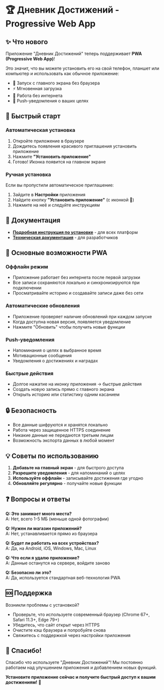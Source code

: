 # 🏆 Дневник Достижений - Progressive Web App

## ✨ Что нового

Приложение "Дневник Достижений" теперь поддерживает **PWA (Progressive Web App)**! 

Это значит, что вы можете установить его на свой телефон, планшет или компьютер и использовать как обычное приложение:
- 📱 Запуск с главного экрана без браузера
- ⚡ Мгновенная загрузка
- 📴 Работа без интернета
- 🔔 Push-уведомления о ваших целях

## 🚀 Быстрый старт

### Автоматическая установка
1. Откройте приложение в браузере
2. Дождитесь появления красивого приглашения установить приложение
3. Нажмите **"Установить приложение"**
4. Готово! Иконка появится на главном экране

### Ручная установка
Если вы пропустили автоматическое приглашение:
1. Зайдите в **Настройки** приложения
2. Найдите кнопку **"Установить приложение"** (с иконкой 📱)
3. Нажмите на неё и следуйте инструкциям

## 📖 Документация

- **[Подробная инструкция по установке](/public/INSTALL_GUIDE.md)** - для всех платформ
- **[Техническая документация](/PWA_SETUP.md)** - для разработчиков

## 🎯 Основные возможности PWA

### Оффлайн режим
- Приложение работает без интернета после первой загрузки
- Все записи сохраняются локально и синхронизируются при подключении
- Просматривайте историю и создавайте записи даже без сети

### Автоматические обновления
- Приложение проверяет наличие обновлений при каждом запуске
- Когда доступна новая версия, появляется уведомление
- Нажмите "Обновить" чтобы получить новые функции

### Push-уведомления
- Напоминания о целях в выбранное время
- Мотивационные сообщения
- Уведомления о достижениях и наградах

### Быстрые действия
- Долгое нажатие на иконку приложения → быстрые действия
- Создать новую запись прямо с главного экрана
- Открыть историю или статистику одним касанием

## 🔒 Безопасность

- Все данные шифруются и хранятся локально
- Работа через защищенное HTTPS соединение
- Никакие данные не передаются третьим лицам
- Возможность экспорта данных в любой момент

## 💡 Советы по использованию

1. **Добавьте на главный экран** - для быстрого доступа
2. **Разрешите уведомления** - для напоминаний о целях
3. **Используйте оффлайн** - записывайте достижения где угодно
4. **Обновляйте регулярно** - получайте новые функции

## ❓ Вопросы и ответы

**Q: Это занимает много места?**  
A: Нет, всего 1-5 МБ (меньше одной фотографии)

**Q: Нужен ли магазин приложений?**  
A: Нет, устанавливается прямо из браузера

**Q: Будет ли работать на всех устройствах?**  
A: Да, на Android, iOS, Windows, Mac, Linux

**Q: Что если я удалю приложение?**  
A: Данные останутся на сервере, войдите заново

**Q: Безопасно ли это?**  
A: Да, используется стандартная веб-технология PWA

## 🆘 Поддержка

Возникли проблемы с установкой?
- Проверьте, что используете современный браузер (Chrome 67+, Safari 11.3+, Edge 79+)
- Убедитесь, что сайт открыт через HTTPS
- Очистите кэш браузера и попробуйте снова
- Свяжитесь с поддержкой через настройки приложения

## 🎉 Спасибо!

Спасибо что используете "Дневник Достижений"! Мы постоянно работаем над улучшением приложения и добавлением новых функций.

**Установите приложение сейчас и получите быстрый доступ к вашим достижениям!** 🚀
